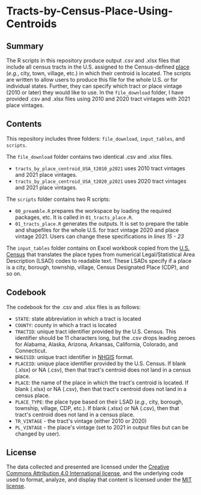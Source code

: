 #  Tracts-by-Census-Place-Using-Centroids

## Summary
The R scripts in this repository produce output .csv and .xlsx files that include all census tracts in the U.S. assigned to the Census-defined [place](https://www2.census.gov/geo/pdfs/reference/GARM/Ch9GARM.pdf) (*e.g.*, city, town, village, etc.) in which their centroid is located. The scripts are written to allow users to produce this file for the whole U.S. or for individual states. Further, they can specify which tract or place vintage (2010 or later) they would like to use. In the `file_download` folder, I have provided .csv and .xlsx files using 2010 and 2020 tract vintages with 2021 place vintages.

## Contents
This repository includes three folders: `file_download`, `input_tables`, and `scripts`.

The `file_download` folder contains two identical .csv and .xlsx files.
- `tracts_by_place_centroid_USA_t2010_p2021` uses 2010 tract vintages and 2021 place vintages.
- `tracts_by_place_centroid_USA_t2020_p2021` uses 2020 tract vintages and 2021 place vintages.

The `scripts` folder contains two R scripts:

- `00_preamble.R` prepares the workspace by loading the required packages, etc. It is called in `01_tracts_place.R`.
- `01_tracts_place.R` generates the outputs. It is set to prepare the table and shapefiles for the whole U.S. for tract vintage 2020 and place vintage 2021. Users can change these specifications in *lines 15 - 23*

The `input_tables` folder contains on Excel workbook copied from the [U.S. Census](https://www.census.gov/library/reference/code-lists/legal-status-codes.html) that translates the place types from numerical Legal/Statistical Area Description (LSAD) codes to readable text. These LSADs specify if a place is a city, borough, township, village, Census Designated Place (CDP), and so on.

## Codebook
The codebook for the .csv and .xlsx files is as follows:
- `STATE`: state abbreviation in which a tract is located
- `COUNTY`: county in which a tract is located
- `TRACTID`: unique tract identifier provided by the U.S. Census. This identifier should be 11 characters long, but the .csv drops leading zeroes for Alabama, Alaska, Arizona, Arkansas, California, Colorado, and Connecticut.
- `NHGISID`: unique tract identifier in [NHGIS](https://www.nhgis.org/) format.
- `PLACEID`: unique place identifier provided by the U.S. Census. If blank (.xlsx) or NA (.csv), then that tract's centroid does not land in a census place.
- `PLACE`: the name of the place in which the tract's centroid is located. If blank (.xlsx) or NA (.csv), then that tract's centroid does not land in a census place.
- `PLACE_TYPE`: the place type based on their LSAD (*e.g.*, city, borough, township, village, CDP, etc.). If blank (.xlsx) or NA (.csv), then that tract's centroid does not land in a census place.
- `TR_VINTAGE` - the tract's vintage (either 2010 or 2020)
- `PL_VINTAGE` - the place's vintage (set to 2021 in output files but can be changed by user).

## License
The data collected and presented are licensed under the [Creative Commons Attribution 4.0 International license](https://creativecommons.org/licenses/by/4.0/), and the underlying code used to format, analyze, and display that content is licensed under the [MIT license](http://opensource.org/licenses/mit-license.php).
